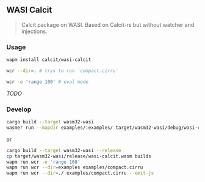 ## WASI Calcit

> Calcit package on WASI. Based on Calcit-rs but without watcher and injections.

### Usage

```bash
wapm install calcit/wasi-calcit

wcr --dir=. # trys to run `compact.cirru`

wcr -e 'range 100' # eval mode
```

_TODO_

### Develop

```bash
cargo build --target wasm32-wasi
wasmer run --mapdir examples/:examples/ target/wasm32-wasi/debug/wasi-calcit.wasm -- examples/compact.cirru
```

or

```bash
cargo build --target wasm32-wasi --release
cp target/wasm32-wasi/release/wasi-calcit.wasm builds
wapm run wcr -e 'range 100'
wapm run wcr --dir=examples examples/compact.cirru
wapm run wcr --dir=./ examples/compact.cirru --emit-js
```
